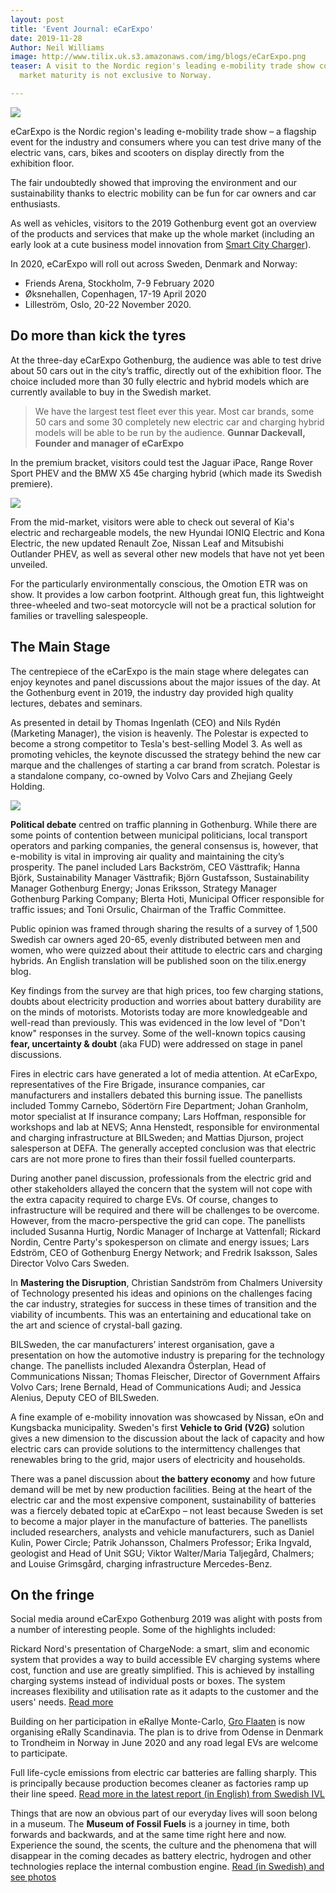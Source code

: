 ```yaml
---
layout: post
title: 'Event Journal: eCarExpo'
date: 2019-11-28
Author: Neil Williams
image: http://www.tilix.uk.s3.amazonaws.com/img/blogs/eCarExpo.png
teaser: A visit to the Nordic region's leading e-mobility trade show confirms that
  market maturity is not exclusive to Norway.

---
```

![](http://www.tilix.uk.s3.amazonaws.com/img/blogs/eCarExpo.png)

eCarExpo is the Nordic region's leading e-mobility trade show – a flagship event for the industry and consumers where you can test drive many of the electric vans, cars, bikes and scooters on display directly from the exhibition floor.

The fair undoubtedly showed that improving the environment and our sustainability thanks to electric mobility can be fun for car owners and car enthusiasts.

As well as vehicles, visitors to the 2019 Gothenburg event got an overview of the products and services that make up the whole market (including an early look at a cute business model innovation from [Smart City Charger](http://smartcitycharger.com)).

In 2020, eCarExpo will roll out across Sweden, Denmark and Norway:

* Friends Arena, Stockholm, 7-9 February 2020
* Øksnehallen, Copenhagen, 17-19 April 2020
* Lilleström, Oslo, 20-22 November 2020.

## Do more than kick the tyres

At the three-day eCarExpo Gothenburg, the audience was able to test drive about 50 cars out in the city’s traffic, directly out of the exhibition floor. The choice included more than 30 fully electric and hybrid models which are currently available to buy in the Swedish market.

> We have the largest test fleet ever this year. Most car brands, some 50 cars and some 30 completely new electric car and charging hybrid models will be able to be run by the audience. **Gunnar Dackevall, Founder and manager of eCarExpo**

In the premium bracket, visitors could test the Jaguar iPace, Range Rover Sport PHEV and the BMW X5 45e charging hybrid (which made its Swedish premiere).

![](http://ecarexpo.se/wp-content/uploads/2019/12/Ecarexpo2019_015-1024x682.jpg)

From the mid-market, visitors were able to check out several of Kia's electric and rechargeable models, the new Hyundai IONIQ Electric and Kona Electric, the new updated Renault Zoe, Nissan Leaf and Mitsubishi Outlander PHEV, as well as several other new models that have not yet been unveiled.

For the particularly environmentally conscious, the Omotion ETR was on show. It provides a low carbon footprint. Although great fun, this lightweight three-wheeled and two-seat motorcycle will not be a practical solution for families or travelling salespeople.

## The Main Stage

The centrepiece of the eCarExpo is the main stage where delegates can enjoy keynotes and panel discussions about the major issues of the day. At the Gothenburg event in 2019, the industry day provided high quality lectures, debates and seminars.

As presented in detail by Thomas Ingenlath (CEO) and Nils Rydén (Marketing Manager), the vision is heavenly. The Polestar is expected to become a strong competitor to Tesla's best-selling Model 3. As well as promoting vehicles, the keynote discussed the strategy behind the new car marque and the challenges of starting a car brand from scratch. Polestar is a standalone company, co-owned by Volvo Cars and Zhejiang Geely Holding.

![](https://upload.wikimedia.org/wikipedia/commons/thumb/6/6a/Polestar_2_Genf_2019_1Y7A6000.jpg/800px-Polestar_2_Genf_2019_1Y7A6000.jpg)

**Political debate** centred on traffic planning in Gothenburg. While there are some points of contention between municipal politicians, local transport operators and  parking companies, the general consensus is, however, that e-mobility is vital in improving air quality and maintaining the city’s prosperity. The panel included Lars Backström, CEO Västtrafik; Hanna Björk, Sustainability Manager Västtrafik; Björn Gustafsson, Sustainability Manager Gothenburg Energy; Jonas Eriksson, Strategy Manager Gothenburg Parking Company; Blerta Hoti, Municipal Officer responsible for traffic issues; and Toni Orsulic, Chairman of the Traffic Committee.

Public opinion was framed through sharing the results of a survey of 1,500 Swedish car owners aged 20-65, evenly distributed between men and women, who were quizzed about their attitude to electric cars and charging hybrids. An English translation will be published soon on the tilix.energy blog.

Key findings from the survey are that high prices, too few charging stations, doubts about electricity production and worries about battery durability are on the minds of motorists. Motorists today are more knowledgeable and well-read than previously. This was evidenced in the low level of "Don't know" responses in the survey. Some of the well-known topics causing **fear, uncertainty & doubt** (aka FUD) were addressed on stage in panel discussions.

Fires in electric cars have generated a lot of media attention. At eCarExpo,  representatives of the Fire Brigade, insurance companies, car manufacturers and installers debated this burning issue. The panellists included Tommy Carnebo, Södertörn Fire Department; Johan Granholm, motor specialist at If insurance company; Lars Hoffman, responsible for workshops and lab at NEVS; Anna Henstedt, responsible for environmental and charging infrastructure at BILSweden; and Mattias Djurson, project salesperson at DEFA. The generally accepted conclusion was that electric cars are not more prone to fires than their fossil fuelled counterparts.

During another panel discussion, professionals from the electric grid and other stakeholders allayed the concern that the system will not cope with the extra capacity required to charge EVs. Of course, changes to infrastructure will be required and there will be challenges to be overcome. However, from the macro-perspective the grid can cope. The panellists included Susanna Hurtig, Nordic Manager of Incharge at Vattenfall; Rickard Nordin, Centre Party's spokesperson on climate and energy issues; Lars Edström, CEO of Gothenburg Energy Network; and Fredrik Isaksson, Sales Director Volvo Cars Sweden.

In **Mastering the Disruption**, Christian Sandström from Chalmers University of Technology presented his ideas and opinions on the challenges facing the car industry, strategies for success in these times of transition and the viability of incumbents. This was an entertaining and educational take on the art and science of crystal-ball gazing.

BILSweden, the car manufacturers’ interest organisation, gave a presentation on how the automotive industry is preparing for the technology change. The panellists included Alexandra Österplan, Head of Communications Nissan; Thomas Fleischer, Director of Government Affairs Volvo Cars; Irene Bernald, Head of Communications Audi; and Jessica Alenius, Deputy CEO of BILSweden.

A fine example of e-mobility innovation was showcased by Nissan, eOn and Kungsbacka municipality. Sweden's first **Vehicle to Grid (V2G)** solution gives a new dimension to the discussion about the lack of capacity and how electric cars can provide solutions to the intermittency challenges that renewables bring to the grid, major users of electricity and households.

There was a panel discussion about **the battery economy** and how future demand will be met by new production facilities. Being at the heart of the electric car and the most expensive component, sustainability of batteries was a fiercely debated topic at eCarExpo – not least because Sweden is set to become a major player in the manufacture of batteries. The panellists included researchers, analysts and vehicle manufacturers, such as Daniel Kulin, Power Circle; Patrik Johansson, Chalmers Professor; Erika Ingvald, geologist and Head of Unit SGU; Viktor Walter/Maria Taljegård, Chalmers; and Louise Grimsgård, charging infrastructure Mercedes-Benz.

## On the fringe

Social media around eCarExpo Gothenburg 2019 was alight with posts from a number of interesting people. Some of the highlights included:

Rickard Nord's presentation of ChargeNode: a smart, slim and economic system that provides a way to build accessible EV charging systems where cost, function and use are greatly simplified. This is achieved by installing charging systems instead of individual posts or boxes. The system increases flexibility and utilisation rate as it adapts to the customer and the users' needs. [Read more](http://chargenode.eu/)

Building on her participation in eRallye Monte-Carlo, [Gro Flaaten](https://www.linkedin.com/in/groflaaten/) is now organising eRally Scandinavia. The plan is to drive from Odense in Denmark to Trondheim in Norway in June 2020 and any road legal EVs are welcome to participate.

Full life-cycle emissions from electric car batteries are falling sharply. This is principally because production becomes cleaner as factories ramp up their line speed. [Read more in the latest report (in English) from Swedish IVL](https://www.ivl.se/download/18.14d7b12e16e3c5c36271070/1574923989017/C444.pdf)

Things that are now an obvious part of our everyday lives will soon belong in a museum. The **Museum of Fossil Fuels** is a journey in time, both forwards and backwards, and at the same time right here and now. Experience the sound, the scents, the culture and the phenomena that will disappear in the coming decades as battery electric, hydrogen and other technologies replace the internal combustion engine. [Read (in Swedish) and see photos](http://ecarexpo.se/upplev-museum-of-fossil-fuels-pa-ecar-expo/)
